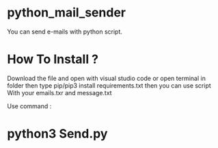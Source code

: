 # python_mail_sender
You can send e-mails with python script.
# How To Install ?
Download the file and open with visual studio code or open terminal in folder then type pip/pip3 install requirements.txt then you can use script
With your emails.txr and message.txt 

Use command : 
# python3 Send.py
